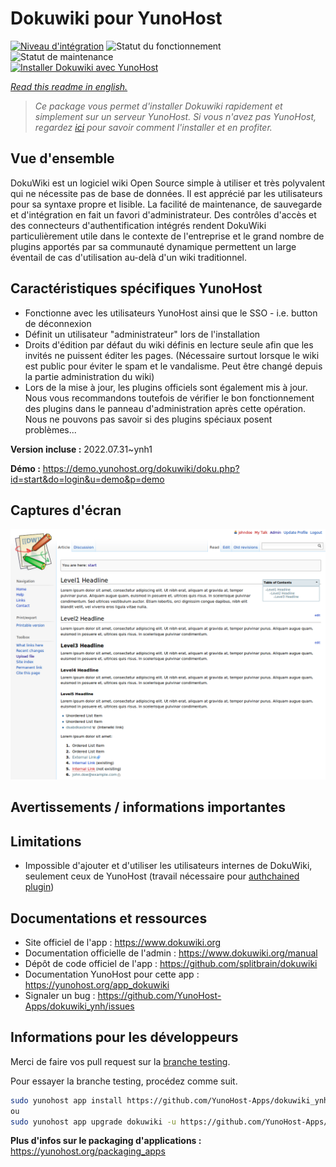 <!--
N.B.: This README was automatically generated by https://github.com/YunoHost/apps/tree/master/tools/README-generator
It shall NOT be edited by hand.
-->

# Dokuwiki pour YunoHost

[![Niveau d'intégration](https://dash.yunohost.org/integration/dokuwiki.svg)](https://dash.yunohost.org/appci/app/dokuwiki) ![Statut du fonctionnement](https://ci-apps.yunohost.org/ci/badges/dokuwiki.status.svg) ![Statut de maintenance](https://ci-apps.yunohost.org/ci/badges/dokuwiki.maintain.svg)  
[![Installer Dokuwiki avec YunoHost](https://install-app.yunohost.org/install-with-yunohost.svg)](https://install-app.yunohost.org/?app=dokuwiki)

*[Read this readme in english.](./README.md)*

> *Ce package vous permet d'installer Dokuwiki rapidement et simplement sur un serveur YunoHost.
Si vous n'avez pas YunoHost, regardez [ici](https://yunohost.org/#/install) pour savoir comment l'installer et en profiter.*

## Vue d'ensemble

DokuWiki est un logiciel wiki Open Source simple à utiliser et très polyvalent qui ne nécessite pas de base de données. Il est apprécié par les utilisateurs pour sa syntaxe propre et lisible. La facilité de maintenance, de sauvegarde et d'intégration en fait un favori d'administrateur. Des contrôles d'accès et des connecteurs d'authentification intégrés rendent DokuWiki particulièrement utile dans le contexte de l'entreprise et le grand nombre de plugins apportés par sa communauté dynamique permettent un large éventail de cas d'utilisation au-delà d'un wiki traditionnel.

## Caractéristiques spécifiques YunoHost

* Fonctionne avec les utilisateurs YunoHost ainsi que le SSO - i.e. button de déconnexion
* Définit un utilisateur "administrateur" lors de l'installation
* Droits d'édition par défaut du wiki définis en lecture seule afin que les invités ne puissent éditer les pages. (Nécessaire surtout lorsque le wiki est public pour éviter le spam et le vandalisme. Peut être changé depuis la partie administration du wiki)
* Lors de la mise à jour, les plugins officiels sont également mis à jour. Nous vous recommandons toutefois de vérifier le bon fonctionnement des plugins dans le panneau d'administration après cette opération. Nous ne pouvons pas savoir si des plugins spéciaux posent problèmes...


**Version incluse :** 2022.07.31~ynh1


**Démo :** https://demo.yunohost.org/dokuwiki/doku.php?id=start&do=login&u=demo&p=demo

## Captures d'écran

![Capture d'écran de Dokuwiki](./doc/screenshots/DokuWiki_Screenshot.png)

## Avertissements / informations importantes

## Limitations

* Impossible d'ajouter et d'utiliser les utilisateurs internes de DokuWiki, seulement ceux de YunoHost (travail nécessaire pour [authchained plugin](https://www.dokuwiki.org/plugin:authchained))

## Documentations et ressources

* Site officiel de l'app : <https://www.dokuwiki.org>
* Documentation officielle de l'admin : <https://www.dokuwiki.org/manual>
* Dépôt de code officiel de l'app : <https://github.com/splitbrain/dokuwiki>
* Documentation YunoHost pour cette app : <https://yunohost.org/app_dokuwiki>
* Signaler un bug : <https://github.com/YunoHost-Apps/dokuwiki_ynh/issues>

## Informations pour les développeurs

Merci de faire vos pull request sur la [branche testing](https://github.com/YunoHost-Apps/dokuwiki_ynh/tree/testing).

Pour essayer la branche testing, procédez comme suit.

``` bash
sudo yunohost app install https://github.com/YunoHost-Apps/dokuwiki_ynh/tree/testing --debug
ou
sudo yunohost app upgrade dokuwiki -u https://github.com/YunoHost-Apps/dokuwiki_ynh/tree/testing --debug
```

**Plus d'infos sur le packaging d'applications :** <https://yunohost.org/packaging_apps>
